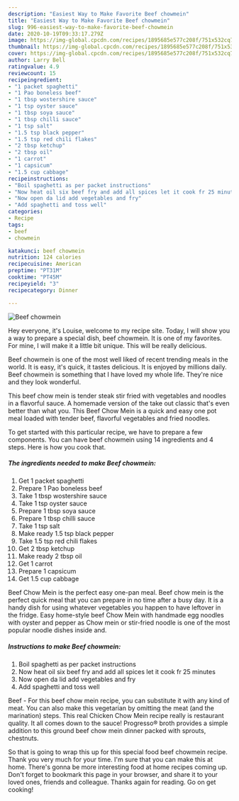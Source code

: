 ```yaml
---
description: "Easiest Way to Make Favorite Beef chowmein"
title: "Easiest Way to Make Favorite Beef chowmein"
slug: 996-easiest-way-to-make-favorite-beef-chowmein
date: 2020-10-19T09:33:17.279Z
image: https://img-global.cpcdn.com/recipes/1895685e577c208f/751x532cq70/beef-chowmein-recipe-main-photo.jpg
thumbnail: https://img-global.cpcdn.com/recipes/1895685e577c208f/751x532cq70/beef-chowmein-recipe-main-photo.jpg
cover: https://img-global.cpcdn.com/recipes/1895685e577c208f/751x532cq70/beef-chowmein-recipe-main-photo.jpg
author: Larry Bell
ratingvalue: 4.9
reviewcount: 15
recipeingredient:
- "1 packet spaghetti"
- "1 Pao boneless beef"
- "1 tbsp wostershire sauce"
- "1 tsp oyster sauce"
- "1 tbsp soya sauce"
- "1 tbsp chilli sauce"
- "1 tsp salt"
- "1.5 tsp black pepper"
- "1.5 tsp red chili flakes"
- "2 tbsp ketchup"
- "2 tbsp oil"
- "1 carrot"
- "1 capsicum"
- "1.5 cup cabbage"
recipeinstructions:
- "Boil spaghetti as per packet instructions"
- "Now heat oil six beef fry and add all spices let it cook fr 25 minutes"
- "Now open da lid add vegetables and fry"
- "Add spaghetti and toss well"
categories:
- Recipe
tags:
- beef
- chowmein

katakunci: beef chowmein 
nutrition: 124 calories
recipecuisine: American
preptime: "PT31M"
cooktime: "PT45M"
recipeyield: "3"
recipecategory: Dinner

---
```



![Beef chowmein](https://img-global.cpcdn.com/recipes/1895685e577c208f/751x532cq70/beef-chowmein-recipe-main-photo.jpg)

Hey everyone, it's Louise, welcome to my recipe site. Today, I will show you a way to prepare a special dish, beef chowmein. It is one of my favorites. For mine, I will make it a little bit unique. This will be really delicious.

Beef chowmein is one of the most well liked of recent trending meals in the world. It is easy, it's quick, it tastes delicious. It is enjoyed by millions daily. Beef chowmein is something that I have loved my whole life. They're nice and they look wonderful.

This beef chow mein is tender steak stir fried with vegetables and noodles in a flavorful sauce. A homemade version of the take out classic that&#39;s even better than what you. This Beef Chow Mein is a quick and easy one pot meal loaded with tender beef, flavorful vegetables and fried noodles.


To get started with this particular recipe, we have to prepare a few components. You can have beef chowmein using 14 ingredients and 4 steps. Here is how you cook that.

<!--inarticleads1-->

##### The ingredients needed to make Beef chowmein:

1. Get 1 packet spaghetti
1. Prepare 1 Pao boneless beef
1. Take 1 tbsp wostershire sauce
1. Take 1 tsp oyster sauce
1. Prepare 1 tbsp soya sauce
1. Prepare 1 tbsp chilli sauce
1. Take 1 tsp salt
1. Make ready 1.5 tsp black pepper
1. Take 1.5 tsp red chili flakes
1. Get 2 tbsp ketchup
1. Make ready 2 tbsp oil
1. Get 1 carrot
1. Prepare 1 capsicum
1. Get 1.5 cup cabbage


Beef Chow Mein is the perfect easy one-pan meal. Beef chow mein is the perfect quick meal that you can prepare in no time after a busy day. It is a handy dish for using whatever vegetables you happen to have leftover in the fridge. Easy home-style beef Chow Mein with handmade egg noodles with oyster and pepper as Chow mein or stir-fried noodle is one of the most popular noodle dishes inside and. 

<!--inarticleads2-->

##### Instructions to make Beef chowmein:

1. Boil spaghetti as per packet instructions
1. Now heat oil six beef fry and add all spices let it cook fr 25 minutes
1. Now open da lid add vegetables and fry
1. Add spaghetti and toss well


Beef - For this beef chow mein recipe, you can substitute it with any kind of meat. You can also make this vegetarian by omitting the meat (and the marination) steps. This real Chicken Chow Mein recipe really is restaurant quality. It all comes down to the sauce! Progresso® broth provides a simple addition to this ground beef chow mein dinner packed with sprouts, chestnuts. 

So that is going to wrap this up for this special food beef chowmein recipe. Thank you very much for your time. I'm sure that you can make this at home. There's gonna be more interesting food at home recipes coming up. Don't forget to bookmark this page in your browser, and share it to your loved ones, friends and colleague. Thanks again for reading. Go on get cooking!
